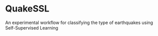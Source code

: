 # QuakeSSL
An experimental workflow for classifying the type of earthquakes using Self-Supervised Learning
